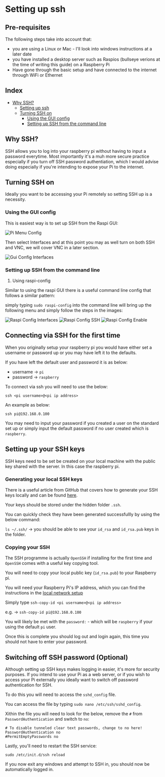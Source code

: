 # Setting up ssh

## Pre-requisites

The following steps take into account that:

- you are using a Linux or Mac - I'll look into windows instructions at a later date
- you have installed a desktop server such as Raspios (bullseye verions at the time of writing this guide) on a Raspberry Pi
- Have gone through the basic setup and have connected to the internet through WiFi or Ethernet

## Index

- [Why SSH?](#why-ssh)
  - [Setting up ssh](#setting-up-ssh)
  - [Turning SSH on](#turning-ssh-on)
    - [Using the GUI config](#using-the-gui-config)
    - [Setting up SSH from the command line](#setting-up-ssh-from-the-command-line)

## Why SSH?

SSH allows you to log into your raspberry pi without having to input a password everytime. Most importantly it's a muh more secure practice especially if you turn off SSH password authentiation, which I would advise doing especially if you're intending to expose your Pi to the internet.

## Turning SSH on

Ideally you want to be accessing your Pi remotely so setting SSH up is a necessity.

### Using the GUI config

This is easiest way is to set up SSH from the Raspi GUI:

![Pi Menu Config](/img/pi_menu_config.png)

Then select Interfaces and at this point you may as well turn on both SSH and VNC, we will cover VNC in a later section.

![Gui Config Interfaces](/img/ssh_gui_conf.png)

### Setting up SSH from the command line

1. Using raspi-config

Similar to using the raspi GUI there is a useful command line config that follows a similar pattern:

simply typing `sudo raspi-config` into the command line will bring up the following menu and simply follow the steps in the images:

![Raspi Config Interfaces](/img/raspi_config_interface.png)
![Raspi Config SSH](/img/raspi_config_ssh.png)
![Raspi Config Enable](/img/raspi_config_enable_ssh.png)

## Connecting via SSH for the first time

When you originally setup your raspberry pi you would have either set a username or password up or you may have left it to the defaults.

If you have left the default user and password it is as below:

- username -> `pi`
- password -> `raspberry`

To connect via ssh you will need to use the below:

`ssh <pi username>@<pi ip address>`

An example as below:

`ssh pi@192.168.0.100`

You may need to input your password if you created a user on the standard set up or simply input the default password if no user created which is `raspberry`.

## Setting up your SSH keys

SSH keys need to be set be created on your local machine with the public key shared with the server. In this case the raspberry pi.

### Generating your local SSH keys

There is a useful article from GitHub that covers how to generate your SSH keys locally and can be found [here](https://docs.github.com/en/authentication/connecting-to-github-with-ssh/generating-a-new-ssh-key-and-adding-it-to-the-ssh-agent).

Your keys should be stored under the hidden folder `.ssh`.

You can quickly check they have been generated successfullly by using the below command:

`ls ~/.ssh/` -> you should be able to see your `id_rsa` and `id_rsa.pub` keys in the folder.

### Copying your SSH

The SSH programme is actually `OpenSSH` if installing for the first time and `OpenSSH` comes with a useful key copying tool.

You will need to copy your local public key (`id_rsa.pub`) to your Raspberry pi.

You will need your Raspberry Pi's IP address, which you can find the instructions in the [local network setup](raspberry_pi_setup/local_network_setup/README.md)

Simply type `ssh-copy-id <pi username>@<pi ip address>`

e.g. -> `ssh-copy-id pi@192.168.0.100`

You will likely be met with the `password:` - which will be `raspberry` if your using the default `pi` user.

Once this is complete you should log out and login again, this time you should not have to enter your password.

## Switching off SSH password (Optional)

Although setting up SSH keys makes logging in easier, it's more for security purposes. If you intend to use your Pi as a web server, or if you wish to access your Pi externally you ideally want to switch off password authentication for SSH.

To do this you will need to access the `sshd_config` file.

You can access the file by typing `sudo nano /etc/ssh/sshd_config`.

Xithin the file you will need to look for the below, remove the `#` from `PasswordAuthentication` and switch to `no`:

```text
# To disable tunneled clear text passwords, change to no here!
PasswordAuthentication no
#PermitEmptyPasswords no
```

Lastly, you'll need to restart the SSH service:

`sudo /etc/init.d/ssh reload`

If you now exit any windows and attempt to SSH in, you should now be automatically logged in.
